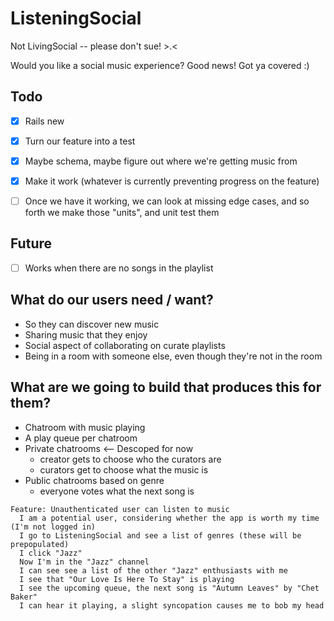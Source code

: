 ListeningSocial
===============

Not LivingSocial -- please don't sue! >.<

Would you like a social music experience? Good news! Got ya covered :)


Todo
----

- [x] Rails new
- [x] Turn our feature into a test
- [x] Maybe schema, maybe figure out where we're getting music from
- [x] Make it work (whatever is currently preventing progress on the feature)
- [ ] Once we have it working, we can look at missing edge cases, and so forth we make those "units", and unit test them


Future
------

- [ ] Works when there are no songs in the playlist


What do our users need / want?
------------------------------

* So they can discover new music
* Sharing music that they enjoy
* Social aspect of collaborating on curate playlists
* Being in a room with someone else, even though they're not in the room

What are we going to build that produces this for them?
-------------------------------------------------------

* Chatroom with music playing
* A play queue per chatroom
* Private chatrooms <-- Descoped for now
  * creator gets to choose who the curators are
  * curators get to choose what the music is
* Public chatrooms based on genre
  * everyone votes what the next song is


```
Feature: Unauthenticated user can listen to music
  I am a potential user, considering whether the app is worth my time (I'm not logged in)
  I go to ListeningSocial and see a list of genres (these will be prepopulated)
  I click "Jazz"
  Now I'm in the "Jazz" channel
  I can see see a list of the other "Jazz" enthusiasts with me
  I see that "Our Love Is Here To Stay" is playing
  I see the upcoming queue, the next song is "Autumn Leaves" by "Chet Baker"
  I can hear it playing, a slight syncopation causes me to bob my head
```

